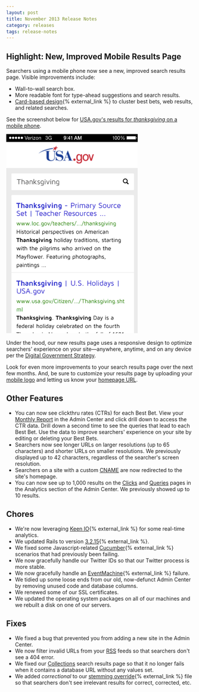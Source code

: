 ```yaml
---
layout: post
title: November 2013 Release Notes
category: releases
tags: release-notes
---
```


## Highlight: New, Improved Mobile Results Page

Searchers using a mobile phone now see a new, improved search results page. Visible improvements include:

* Wall-to-wall search box.
* More readable font for type-ahead suggestions and search results.
* [Card-based design](http://insideintercom.io/why-cards-are-the-future-of-the-web/){% external_link %} to cluster best bets, web results, and related searches.

See the screenshot below for [USA.gov's results for *thanksgiving* on a mobile phone](http://search.usa.gov/search?affiliate=usagov&query=thanksgiving&m=true).

![Mobile search results page on USA.gov](/img/usagov-mobile-thanksgiving.png)

Under the hood, our new results page uses a responsive design to optimize searchers' experience on your site&mdash;anywhere, anytime, and on any device per the [Digital Government Strategy](https://www.whitehouse.gov/sites/default/files/omb/egov/digital-government/digital-government.html).

Look for even more improvements to your search results page over the next few months. And, be sure to customize your results page by uploading your [mobile logo](/manual/brand.html) and letting us know your [homepage URL](/manual/settings.html).

## Other Features

* You can now see clickthru rates (CTRs) for each Best Bet. View your [Monthly Report](/manual/monthly-reports.html) in the Admin Center and click drill down to access the CTR data. Drill down a second time to see the queries that lead to each Best Bet. Use the data to improve searchers' experience on your site by editing or deleting your Best Bets.
* Searchers now see longer URLs on larger resolutions (up to 65 characters) and shorter URLs on smaller resolutions. We previously displayed up to 42 characters, regardless of the searcher's screen resolution.
* Searchers on a site with a custom [CNAME](/manual/cname.html) are now redirected to the site's homepage.
* You can now see up to 1,000 results on the [Clicks](/manual/clicks.html) and [Queries](/manual/queries.html) pages in the Analytics section of the Admin Center. We previously showed up to 10 results.

## Chores

* We're now leveraging [Keen IO](https://keen.io/){% external_link %} for some real-time analytics.
* We updated Rails to version [3.2.15](http://weblog.rubyonrails.org/2013/10/16/Rails-3-2-15-has-been-released/){% external_link %}.
* We fixed some Javascript-related [Cucumber](http://cukes.info/){% external_link %} scenarios that had previously been failing.
* We now gracefully handle our Twitter IDs so that our Twitter process is more stable.
* We now gracefully handle an [EventMachine](https://github.com/eventmachine/eventmachine){% external_link %} failure.
* We tidied up some loose ends from our old, now-defunct Admin Center by removing unused code and database columns.
* We renewed some of our SSL certificates.
* We updated the operating system packages on all of our machines and we rebuilt a disk on one of our servers.

## Fixes

* We fixed a bug that prevented you from adding a new site in the Admin Center.
* We now filter invalid URLs from your [RSS](/manual/rss.html) feeds so that searchers don't see a 404 error.
* We fixed our [Collections](/manual/collections.html) search results page so that it no longer fails when it contains a database URL without any values set.
* We added *correctional* to our [stemming override](http://wiki.apache.org/solr/LanguageAnalysis#solr.StemmerOverrideFilterFactory){% external_link %} file so that searchers don't see irrelevant results for correct, corrected, etc.